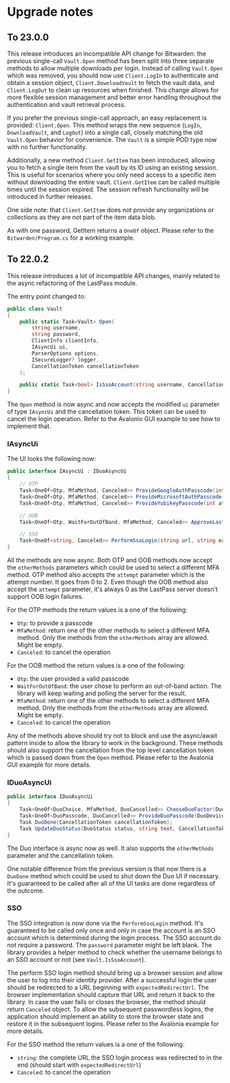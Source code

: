 # Upgrade notes

## To 23.0.0

This release introduces an incompatible API change for Bitwarden: the previous
single-call `Vault.Open` method has been split into three separate methods to
allow multiple downloads per login. Instead of calling `Vault.Open` which was
removed, you should now use `Client.LogIn` to authenticate and obtain a session
object, `Client.DownloadVault` to fetch the vault data, and `Client.LogOut` to
clean up resources when finished. This change allows for more flexible session
management and better error handling throughout the authentication and vault
retrieval process.

If you prefer the previous single-call approach, an easy replacement is
provided: `Client.Open`. This method wraps the new sequence (`LogIn`,
`DownloadVault`, and `LogOut`) into a single call, closely matching the old
`Vault.Open` behavior for convenience. The `Vault` is a simple POD type now with
no further functionality.

Additionally, a new method `Client.GetItem` has been introduced, allowing you to
fetch a single item from the vault by its ID using an existing session. This is
useful for scenarios where you only need access to a specific item without
downloading the entire vault. `Client.GetItem` can be called multiple times
until the session expired. The session refresh functionality will be introduced
in further releases.

One side note: that `Client.GetItem` does not provide any organizations or
collections as they are not part of the item data blob.

As with one password, GetItem returns a `OneOf` object. Please refer to the
`Bitwarden/Program.cs` for a working example.

## To 22.0.2

This release introduces a lot of incompatible API changes, mainly related to the async refactoring of the LastPass module. 

The entry point changed to:

```cs
public class Vault
{
    public static Task<Vault> Open(
        string username,
        string password,
        ClientInfo clientInfo,
        IAsyncUi ui,
        ParserOptions options,
        ISecureLogger? logger,
        CancellationToken cancellationToken
    );

    public static Task<bool> IsSsoAccount(string username, CancellationToken cancellationToken);
}
```

The `Open` method is now async and now accepts the modified `ui` parameter of type `IAsyncUi` and the cancellation token. 
This token can be used to cancel the login operation. Refer to the Avalonio GUI example to see how to implement that.

### IAsyncUi

The UI looks the following now:

```cs
public interface IAsyncUi : IDuoAsyncUi
{
    // OTP
    Task<OneOf<Otp, MfaMethod, Canceled>> ProvideGoogleAuthPasscode(int attempt, MfaMethod[] otherMethods, CancellationToken cancellationToken);
    Task<OneOf<Otp, MfaMethod, Canceled>> ProvideMicrosoftAuthPasscode(int attempt, MfaMethod[] otherMethods, CancellationToken cancellationToken);
    Task<OneOf<Otp, MfaMethod, Canceled>> ProvideYubikeyPasscode(int attempt, MfaMethod[] otherMethods, CancellationToken cancellationToken);

    // OOB
    Task<OneOf<Otp, WaitForOutOfBand, MfaMethod, Canceled>> ApproveLastPassAuth(int attempt, MfaMethod[] otherMethods, CancellationToken cancellationToken);

    // SSO
    Task<OneOf<string, Canceled>> PerformSsoLogin(string url, string expectedRedirectUrl, CancellationToken cancellationToken);
}
```

All the methods are now async. Both OTP and OOB methods now accept the `otherMethods` parameters which could be used to select a different MFA method.
OTP method also accepts the `attempt` parameter which is the attempt number. It goes from 0 to 2. Even though the OOB method also accept the `attempt` 
parameter, it's always 0 as the LastPass server doesn't support OOB login failures.

For the OTP methods the return values is a one of the following:

- `Otp`: to provide a passcode
- `MfaMethod`: return one of the other methods to select a different MFA method. Only the methods from the `otherMethods` array are allowed. Might be empty.
- `Canceled`: to cancel the operation

For the OOB method the return values is a one of the following:

- `Otp`: the user provided a valid passcode
- `WaitForOutOfBand`: the user chose to perform an out-of-band action. The library will keep waiting and polling the server for the result.
- `MfaMethod`: return one of the other methods to select a different MFA method. Only the methods from the `otherMethods` array are allowed. Might be empty.
- `Canceled`: to cancel the operation

Any of the methods above should try not to block and use the async/await pattern inside to allow the library to work in the background. 
These methods should also support the cancellation from the top level cancellation token which is passed down from the `Open` method.
Please refer to the Avalonia GUI example for more details. 

### IDuoAsyncUi

```cs
public interface IDuoAsyncUi
{
    Task<OneOf<DuoChoice, MfaMethod, DuoCancelled>> ChooseDuoFactor(DuoDevice[] devices, MfaMethod[] otherMethods, CancellationToken cancellationToken);
    Task<OneOf<DuoPasscode, DuoCancelled>> ProvideDuoPasscode(DuoDevice device, CancellationToken cancellationToken);
    Task DuoDone(CancellationToken cancellationToken);
    Task UpdateDuoStatus(DuoStatus status, string text, CancellationToken cancellationToken);
}
```

The Duo interface is async now as well. It also supports the `otherMethods` parameter and the cancellation token.

One notable difference from the previous version is that now there is a `DuoDone` method which could be used to shut down the Duo UI if necessary.
It's guaranteed to be called after all of the UI tasks are done regardless of the outcome.

### SSO

The SSO integration is now done via the `PerformSsoLogin` method. It's guaranteed to be called only once and only in case the account is an SSO 
account which is determined during the login process. The SSO account do not require a password. The `password` parameter might be left blank. 
The library provides a helper method to check whether the username belongs to an SSO account or not (see `Vault.IsSsoAccount`).

The perform SSO login method should bring up a browser session and allow the user to log into their identity provider. After a successful login 
the user should be redirected to a URL beginning with `expectedRedirectUrl`. The browser implementation should capture that URL and return it 
back to the library. In case the user fails or closes the browser, the method should return `Canceled` object. To allow the subsequent passwordless 
logins, the application should implement an ability to store the browser state and restore it in the subsequent logins. Please refer to the Avalonia 
example for more details.

For the SSO method the return values is a one of the following:

- `string`: the complete URL the SSO login process was redirected to in the end (should start with `expectedRedirectUrl`)
- `Canceled`: to cancel the operation
